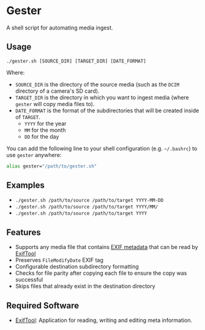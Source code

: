 # Gester

A shell script for automating media ingest.

## Usage

`./gester.sh [SOURCE_DIR] [TARGET_DIR] [DATE_FORMAT]`

Where:

- `SOURCE_DIR` is the directory of the source media (such as the `DCIM` directory of a camera's SD card).
- `TARGET_DIR` is the directory in which you want to ingest media (where `gester` will copy media files to).
- `DATE_FORMAT` is the format of the subdirectories that will be created inside of `TARGET`.
  - `YYYY` for the year
  - `MM` for the month
  - `DD` for the day

You can add the following line to your shell configuration (e.g. `~/.bashrc`) to use `gester` anywhere:

```sh
alias gester="/path/to/gester.sh"
```

## Examples

- `./gester.sh /path/to/source /path/to/target YYYY-MM-DD`
- `./gester.sh /path/to/source /path/to/target YYYY/MM/`
- `./gester.sh /path/to/source /path/to/target YYYY`

## Features

- Supports any media file that contains [EXIF metadata](https://wikipedia.org/wiki/Exif) that can be read by [ExifTool](https://exiftool.org/)
- Preserves `FileModifyDate` EXIF tag
- Configurable destination subdirectory formatting
- Checks for file parity after copying each file to ensure the copy was successful
- Skips files that already exist in the destination directory

## Required Software

- [ExifTool](https://exiftool.org/): Application for reading, writing and editing meta information.
